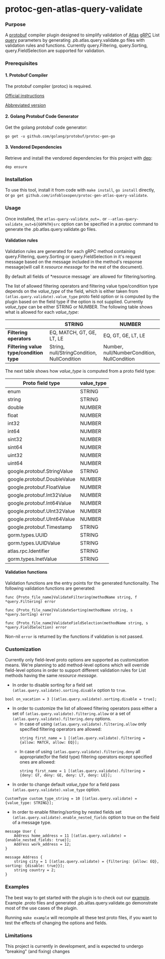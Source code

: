 # protoc-gen-atlas-query-validate

### Purpose

A [protobuf](https://developers.google.com/protocol-buffers/) compiler plugin 
designed to simplify validation of [Atlas](https://github.com/infobloxopen/atlas-app-toolkit)
[gRPC](https://grpc.io/) List [query](https://github.com/infobloxopen/atlas-app-toolkit/blob/master/query/collection_operators.proto) parameters
by generating .pb.atlas.query.validate.go files with validation rules and functions.
Currently query.Filtering, query.Sorting, query.FieldSelection are supported for validation.

### Prerequisites

#### 1. Protobuf Compiler

The protobuf compiler (protoc) is required.

[Official instructions](https://github.com/google/protobuf#protocol-compiler-installation)

[Abbreviated version](https://github.com/grpc-ecosystem/grpc-gateway#installation)

#### 2. Golang Protobuf Code Generator

Get the golang protobuf code generator:

```
go get -u github.com/golang/protobuf/protoc-gen-go
```

#### 3. Vendored Dependencies

Retrieve and install the vendored dependencies for this project with [dep](https://github.com/golang/dep):

```
dep ensure
```

### Installation

To use this tool, install it from code with `make install`, `go install` directly,
or `go get github.com/infobloxopen/protoc-gen-atlas-query-validate`.

### Usage

Once installed, the `atlas-query-validate_out=.` or `--atlas-query-validate_out=${GOPATH}src`
option can be specified in a protoc command to generate the .pb.atlas.query.validate.go files.

#### Validation rules

Validation rules are generated for each gRPC method containing query.Filtering, query.Sorting or query.FieldSelection in it's request message
based on the message included in the method's response message(will call it *resource message* for the rest of the document).

By default all fields of *resource message` are allowed for filtering/sorting.

The list of allowed filtering operators and filtering value type/condition type depends on the *value_type* of the field,
which is either taken from `(atlas.query.validate).value_type` proto field option or is computed by the
plugin based on the field type if the option is not supplied. Currently *value_type* can be either STRING or NUMBER.
The following table shows what is allowed for each *value_type*:

|                                     | STRING | NUMBER |
|-------------------------------------|--------|--------|
| **Filtering operators**                 | EQ, MATCH, GT, GE, LT, LE | EQ, GT, GE, LT, LE |
| **Filtering value type/condition type** | String, null/StringCondition, NullCondition | Number, null/NumberCondition, NullCondition       |

The next table shows how *value_type* is computed from a proto field type:

| Proto field type            | value_type |
|-----------------------------|---------------|
| enum                        | STRING        |
| string                      | STRING        |
| double                      | NUMBER        |
| float                       | NUMBER        |
| int32                       | NUMBER        |
| int64                       | NUMBER        |
| sint32                      | NUMBER        |
| sint64                      | NUMBER        |
| uint32                      | NUMBER        |
| uint64                      | NUMBER        |
| google.protobuf.StringValue | STRING        |
| google.protobuf.DoubleValue | NUMBER        |
| google.protobuf.FloatValue  | NUMBER        |
| google.protobuf.Int32Value  | NUMBER        |
| google.protobuf.Int64Value  | NUMBER        |
| google.protobuf.UInt32Value | NUMBER        |
| google.protobuf.UInt64Value | NUMBER        |
| google.protobuf.Timestamp   | STRING        |
| gorm.types.UUID             | STRING        |
| gorm.types.UUIDValue        | STRING        |
| atlas.rpc.Identifier        | STRING        |
| gorm.types.InetValue        | STRING        |

#### Validation functions

Validation functions are the entry points for the generated functionality.
The following validation functions are generated:

```golang
func {Proto_file_name}ValidateFiltering(methodName string, f *query.Filtering) error
```

```golang
func {Proto_file_name}ValidateSorting(methodName string, s *query.Sorting) error
```

```golang
func {Proto_file_name}ValidateFieldSelection(methodName string, s *query.FieldSelection) error
```

Non-nil `error` is returned by the functions if validation is not passed.


### Customization

Currently only field-level proto options are supported as customization means. We're planning to add method-level options which will override
field-level options in order to support different validation rules for List methods having the same *resource message*.

* In order to disable sorting for a field set `(atlas.query.validate).sorting.disable` option to `true`.
```golang
bool on_vacation = 3 [(atlas.query.validate).sorting.disable = true];
```

* In order to customize the list of allowed filtering operators pass either a set of `(atlas.query.validate).filtering.allow` or 
a set of `(atlas.query.validate).filtering.deny` options.
  - In case of using `(atlas.query.validate).filtering.allow` only specified filtering operators are allowed:
    ```golang
    string first_name = 1 [(atlas.query.validate).filtering = {allow: MATCH, allow: EQ}];
    ```
  - In case of using `(atlas.query.validate).filtering.deny` all appropriate(for the field type) filtering operators except specified ones are allowed:
    ```golang
    string first_name = 1 [(atlas.query.validate).filtering = {deny: GT, deny: GE, deny: LT, deny: LE}];
    ```
* In order to change default *value_type* for a field pass `(atlas.query.validate).value_type` option.
```golang
CustomType custom_type_string = 10 [(atlas.query.validate) = {value_type: STRING}];
```
* In order to enable filtering/sorting by nested fields set `(atlas.query.validate).enable_nested_fields` option to true
on the field of a message type.

```golang
message User {
    Address home_address = 11 [(atlas.query.validate) = {enable_nested_fields: true}];
    Address work_address = 12;
}

message Address {
    string city = 1 [(atlas.query.validate) = {filtering: {allow: EQ}, sorting: {disable: true}}];
    string country = 2;
}
```


### Examples

The best way to get started with the plugin is to check out our [example](example/example.proto).
Example .proto files and generated .pb.atlas.query.validate.go demonstrate most of the use cases of the plugin.

Running `make example` will recompile all these test proto files, if you want
to test the effects of changing the options and fields.

### Limitations

This project is currently in development, and is expected to undergo "breaking"
(and fixing) changes